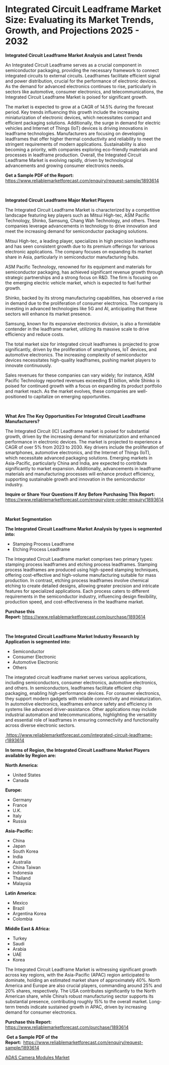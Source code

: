 <p><h1>Integrated Circuit Leadframe Market Size: Evaluating its Market Trends, Growth, and Projections 2025 - 2032</h1></p><p><strong>Integrated Circuit Leadframe Market Analysis and Latest Trends</strong></p>
<p><p>An Integrated Circuit Leadframe serves as a crucial component in semiconductor packaging, providing the necessary framework to connect integrated circuits to external circuits. Leadframes facilitate efficient signal and power distribution, crucial for the performance of electronic devices. As the demand for advanced electronics continues to rise, particularly in sectors like automotive, consumer electronics, and telecommunications, the Integrated Circuit Leadframe Market is poised for significant growth.</p><p>The market is expected to grow at a CAGR of 14.5% during the forecast period. Key trends influencing this growth include the increasing miniaturization of electronic devices, which necessitates compact and efficient packaging solutions. Additionally, the surge in demand for electric vehicles and Internet of Things (IoT) devices is driving innovations in leadframe technologies. Manufacturers are focusing on developing leadframes that offer higher thermal conductivity and reliability to meet the stringent requirements of modern applications. Sustainability is also becoming a priority, with companies exploring eco-friendly materials and processes in leadframe production. Overall, the Integrated Circuit Leadframe Market is evolving rapidly, driven by technological advancements and growing consumer electronics needs.</p></p>
<p><strong>Get a Sample PDF of the Report:&nbsp;</strong> <a href="https://www.reliablemarketforecast.com/enquiry/request-sample/1893614?utm_campaign=3176&utm_medium=2&utm_source=Github&utm_content=ia&utm_term=07042025&utm_id=integrated-circuit-leadframe">https://www.reliablemarketforecast.com/enquiry/request-sample/1893614</a></p>
<p>&nbsp;</p>
<p><strong>Integrated Circuit Leadframe Major Market Players</strong></p>
<p><p>The Integrated Circuit Leadframe Market is characterized by a competitive landscape featuring key players such as Mitsui High-tec, ASM Pacific Technology, Shinko, Samsung, Chang Wah Technology, and others. These companies leverage advancements in technology to drive innovation and meet the increasing demand for semiconductor packaging solutions.</p><p>Mitsui High-tec, a leading player, specializes in high precision leadframes and has seen consistent growth due to its premium offerings for various electronic applications. The company focuses on expanding its market share in Asia, particularly in semiconductor manufacturing hubs.</p><p>ASM Pacific Technology, renowned for its equipment and materials for semiconductor packaging, has achieved significant revenue growth through strategic partnerships and a strong focus on R&D. The firm is focusing on the emerging electric vehicle market, which is expected to fuel further growth.</p><p>Shinko, backed by its strong manufacturing capabilities, has observed a rise in demand due to the proliferation of consumer electronics. The company is investing in advanced technologies like 5G and AI, anticipating that these sectors will enhance its market presence.</p><p>Samsung, known for its expansive electronics division, is also a formidable contender in the leadframe market, utilizing its massive scale to drive efficiency and reduce costs.</p><p>The total market size for integrated circuit leadframes is projected to grow significantly, driven by the proliferation of smartphones, IoT devices, and automotive electronics. The increasing complexity of semiconductor devices necessitates high-quality leadframes, pushing market players to innovate continuously. </p><p>Sales revenues for these companies can vary widely; for instance, ASM Pacific Technology reported revenues exceeding $1 billion, while Shinko is poised for continued growth with a focus on expanding its product portfolio and market reach. As the market evolves, these companies are well-positioned to capitalize on emerging opportunities.</p></p>
<p>&nbsp;</p>
<p><strong>What Are The Key Opportunities For Integrated Circuit Leadframe Manufacturers?</strong></p>
<p><p>The Integrated Circuit (IC) Leadframe market is poised for substantial growth, driven by the increasing demand for miniaturization and enhanced performance in electronic devices. The market is projected to experience a CAGR of over 5% from 2023 to 2030. Key drivers include the proliferation of smartphones, automotive electronics, and the Internet of Things (IoT), which necessitate advanced packaging solutions. Emerging markets in Asia-Pacific, particularly China and India, are expected to contribute significantly to market expansion. Additionally, advancements in leadframe materials and manufacturing processes will enhance product efficiency, supporting sustainable growth and innovation in the semiconductor industry.</p></p>
<p><strong>Inquire or Share Your Questions If Any Before Purchasing This Report:</strong> <a href="https://www.reliablemarketforecast.com/enquiry/pre-order-enquiry/1893614?utm_campaign=3176&utm_medium=2&utm_source=Github&utm_content=ia&utm_term=07042025&utm_id=integrated-circuit-leadframe">https://www.reliablemarketforecast.com/enquiry/pre-order-enquiry/1893614</a></p>
<p>&nbsp;</p>
<p><strong>Market Segmentation</strong></p>
<p><strong>The Integrated Circuit Leadframe Market Analysis by types is segmented into:</strong></p>
<p><ul><li>Stamping Process Leadframe</li><li>Etching Process Leadframe</li></ul></p>
<p><p>The Integrated Circuit Leadframe market comprises two primary types: stamping process leadframes and etching process leadframes. Stamping process leadframes are produced using high-speed stamping techniques, offering cost-effective and high-volume manufacturing suitable for mass production. In contrast, etching process leadframes involve chemical etching to create detailed designs, allowing greater precision and intricate features for specialized applications. Each process caters to different requirements in the semiconductor industry, influencing design flexibility, production speed, and cost-effectiveness in the leadframe market.</p></p>
<p><strong>Purchase this Report:&nbsp;</strong><a href="https://www.reliablemarketforecast.com/purchase/1893614?utm_campaign=3176&utm_medium=2&utm_source=Github&utm_content=ia&utm_term=07042025&utm_id=integrated-circuit-leadframe">https://www.reliablemarketforecast.com/purchase/1893614</a></p>
<p>&nbsp;</p>
<p><strong>The Integrated Circuit Leadframe Market Industry Research by Application is segmented into:</strong></p>
<p><ul><li>Semiconductor</li><li>Consumer Electronic</li><li>Automotive Electronic</li><li>Others</li></ul></p>
<p><p>The integrated circuit leadframe market serves various applications, including semiconductors, consumer electronics, automotive electronics, and others. In semiconductors, leadframes facilitate efficient chip packaging, enabling high-performance devices. For consumer electronics, they support modern gadgets with reliable connectivity and miniaturization. In automotive electronics, leadframes enhance safety and efficiency in systems like advanced driver-assistance. Other applications may include industrial automation and telecommunications, highlighting the versatility and essential role of leadframes in ensuring connectivity and functionality across diverse electronic sectors.</p></p>
<p><a href="https://www.reliablemarketforecast.com/integrated-circuit-leadframe-r1893614?utm_campaign=3176&utm_medium=2&utm_source=Github&utm_content=ia&utm_term=07042025&utm_id=integrated-circuit-leadframe">&nbsp;https://www.reliablemarketforecast.com/integrated-circuit-leadframe-r1893614</a></p>
<p><strong>In terms of Region, the Integrated Circuit Leadframe Market Players available by Region are:</strong></p>
<p>
    <p> <strong> North America: </strong>
        <ul>
            <li>United States</li>
            <li>Canada</li>
        </ul>
        </p> 
    <p> <strong> Europe: </strong>
        <ul>
            <li>Germany</li>
            <li>France</li>
            <li>U.K.</li>
            <li>Italy</li>
            <li>Russia</li>
        </ul>
        </p> 
    <p> <strong> Asia-Pacific: </strong>
        <ul>
            <li>China</li>
            <li>Japan</li>
            <li>South Korea</li>
            <li>India</li>
            <li>Australia</li>
            <li>China Taiwan</li>
            <li>Indonesia</li>
            <li>Thailand</li>
            <li>Malaysia</li>
        </ul>
        </p> 
    <p> <strong> Latin America: </strong>
        <ul>
            <li>Mexico</li>
            <li>Brazil</li>
            <li>Argentina Korea</li>
            <li>Colombia</li>
        </ul>
        </p> 
    <p> <strong> Middle East & Africa: </strong>
        <ul>
            <li>Turkey</li>
            <li>Saudi</li>
            <li>Arabia</li>
            <li>UAE</li>
            <li>Korea</li>
        </ul>
    </p>
    </p>
<p><p>The Integrated Circuit Leadframe Market is witnessing significant growth across key regions, with the Asia-Pacific (APAC) region anticipated to dominate, holding an estimated market share of approximately 40%. North America and Europe are also crucial players, commanding around 25% and 20% shares, respectively. The USA contributes significantly to the North American share, while China’s robust manufacturing sector supports its substantial presence, contributing roughly 15% to the overall market. Long-term trends indicate sustained growth in APAC, driven by increasing demand for consumer electronics.</p></p>
<p><strong>Purchase this Report: </strong><a href="https://www.reliablemarketforecast.com/purchase/1893614?utm_campaign=3176&utm_medium=2&utm_source=Github&utm_content=ia&utm_term=07042025&utm_id=integrated-circuit-leadframe">https://www.reliablemarketforecast.com/purchase/1893614</a></p>
<p>&nbsp;<strong>Get a Sample PDF of the Report:&nbsp;&nbsp;</strong><a href="https://www.reliablemarketforecast.com/enquiry/request-sample/1893614?utm_campaign=3176&utm_medium=2&utm_source=Github&utm_content=ia&utm_term=07042025&utm_id=integrated-circuit-leadframe">https://www.reliablemarketforecast.com/enquiry/request-sample/1893614</a></p>
<p><strong></strong></p>
<p><p><a href="https://github.com/ijffseandy/Market-Research-Report-List-1/blob/main/adas-camera-modules-market.md?utm_campaign=3176&utm_medium=2&utm_source=Github&utm_content=ia&utm_term=07042025&utm_id=integrated-circuit-leadframe">ADAS Camera Modules Market</a></p></p>